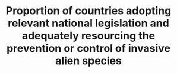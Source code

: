 ---
data_non_statistical: true
goal_meta_link: http://unstats.un.org/sdgs/files/metadata-compilation/Metadata-Goal-15.pdf
goal_meta_link_page: 22
graph: null
graph_status_notes: unk
graph_title: Proportion of countries adopting relevant national legislation and adequately
  resourcing the prevention or control of invasive alien species
graph_type: null
graph_type_description: null
has_metadata: true
indicator: 15.8.1
indicator_definition: This indicator measures the management response globally, by
  tracking invasive alien species legislation for control and prevention at national
  and international levels. The more countries with Invasive Alien Species (IAS) and
  Biosecurity related legislation, the greater the global commitment to controlling
  the threat to biodiversity from IAS. The larger the number of IAS-relevant international
  policies, and the greater the level of national commitment to these, the greater
  the global commitment to controlling IAS. The more international agreements a country
  is party to the more strongly committed the country is to controlling IAS.
indicator_name: Proportion of countries adopting relevant national legislation and
  adequately resourcing the prevention or control of invasive alien species
indicator_variable: null
layout: indicator
permalink: /15-8-1/
published: true
rationale_interpretation: "The projection of the current trend of adoption of national\
  \ policies on invasive alien species projects a nonsignificant increase by 2020,\
  \ with a slowing of the rate of increase in the proportion of countries adopting\
  \ such legislation. The adoption of national and international policies on invasive\
  \ alien species may be a first step to combatting the spread of invasive alien species.\
  \ \nStrengths \n\tThis indicator covers 191 countries worldwide. Caveats \n\tThe\
  \ adoption of legislation does not necessarily indicate the existence of regulations\
  \ or policy to implement the legislation or how successful such implementation has\
  \ been on the ground There still remains a need for further indicator development\
  \ to make this link clearer. \n\tLegislation does not necessarily capture all efforts\
  \ against invasive alien species that are happening at the national level. \nCurrent\
  \ storyline \n55% of countries that are Party to the CBD have overarching national\
  \ legislation to prevent, control and/or limit the spread and impact of invasive\
  \ alien species. \n\n see report for related information \n Adoption of national\
  \ legislation relevant to the prevention or control of invasive alien species. Source:\
  \ McGeoch et al. (2010) Global indicators of alien species invasion: threats, biodiversity\
  \ impacts and responses. Diversity and Distributions, 16, 95-108. \nThis indicator\
  \ measures the adoption of national legislation relevant to the prevention or control\
  \ of invasive alien species. The global trend in policy response has been positive\
  \ for the few last decades and, since the publication of GBO3, the adoption of policies\
  \ against invasive alien species has significantly increased. \nAs reported in 2010,\
  \ 55% of the countries signatories to the CBD have enacted invasive alien species\
  \ relevant national legislation, and most CBD parties were signatory to at least\
  \ one of ten other multilateral agreements that cover IAS in some form. Among these\
  \ countries 8% are signatory to all 10 international agreements (McGeoch et al.\
  \ 2010). For example, the Council of Europe has been developing and adopting codes\
  \ of conduct addressing some key pathways (e.g. horticulture, botanic gardens, zoos,\
  \ hunting, or fishing) of invasive alien species. Moreover, once the European regulation\
  \ on invasive alien species is fully adopted, it will have major implications for\
  \ neighbouring countries, but also at a world scale, as the European institution\
  \ is a major partner for global trade. \nProducing this indicator nationally...\
  \ \nAll countries (191 in 2010) party to the Convention on Biological Diversity\
  \ (CBD) were included in this calculation. Ten multinational environment related\
  \ agreements were used to quantify trends in the adoption of IAS related policy.\
  \ National legislation related to the prevention, management and control of IAS\
  \ was recorded including year of enactment, type of legislation (prevention, management\
  \ etc.) and the data analysed to calculate the indicator. \nUse at the national\
  \ level... \nAs reported in 2010, 55% of the countries signatories to the CBD have\
  \ enacted invasive alien species relevant national legislation, and most CBD parties\
  \ were signatory to at least one of ten other multilateral agreements that cover\
  \ IAS in some form. Among these countries 8% are signatory to all 10 international\
  \ agreements (McGeoch et al. 2010). For example, the Council of Europe has been\
  \ developing and adopting codes of conduct addressing some key pathways (e.g. horticulture,\
  \ botanic gardens, zoos, hunting, or fishing) of invasive alien species. Moreover,\
  \ once the European regulation on invasive alien species is fully adopted, it will\
  \ have major implications for neighbouring countries, but also on a global scale,\
  \ as the European institution is a major partner for global trade. \nFuture developments...\
  \ \nThis indicator was first calculated in 2010 and there has been no update since.\
  \ Plans are to update this baseline, enhance it and make it available for global,\
  \ regional and national use."
reporting_status: notstarted
sdg_goal: 15
source_active_1: true
source_notes_1: null
source_title_1: null
target: By 2020, introduce measures to prevent the introduction and significantly
  reduce the impact of invasive alien species on land and water ecosystems and control
  or eradicate the priority species.
target_id: '15.8'
title: Proportion of countries adopting relevant national legislation and adequately
  resourcing the prevention or control of invasive alien species
un_custodial_agency: 'IUCN  (Partnering Agencies: UNEP)'
un_designated_tier: '3'
variable_description: null
variable_notes: null
---